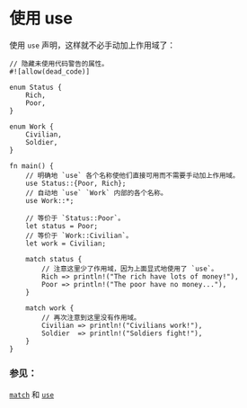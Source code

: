 # 使用 use

使用 `use` 声明，这样就不必手动加上作用域了：

```rust,editable
// 隐藏未使用代码警告的属性。
#![allow(dead_code)]

enum Status {
    Rich,
    Poor,
}

enum Work {
    Civilian,
    Soldier,
}

fn main() {
    // 明确地 `use` 各个名称使他们直接可用而不需要手动加上作用域。
    use Status::{Poor, Rich};
    // 自动地 `use` `Work` 内部的各个名称。
    use Work::*;

    // 等价于 `Status::Poor`。
    let status = Poor;
    // 等价于 `Work::Civilian`。
    let work = Civilian;

    match status {
        // 注意这里少了作用域，因为上面显式地使用了 `use`。
        Rich => println!("The rich have lots of money!"),
        Poor => println!("The poor have no money..."),
    }

    match work {
        // 再次注意到这里没有作用域。
        Civilian => println!("Civilians work!"),
        Soldier  => println!("Soldiers fight!"),
    }
}
```

### 参见：

[`match`][match] 和 [`use`][use]

[use]: ../../mod/use.html
[match]: ../../flow_control/match.html
